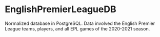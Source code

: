 # EnglishPremierLeagueDB
Normalized database in PostgreSQL. Data involved the English Premier League teams, players, and all EPL games of the 2020-2021 season. 
